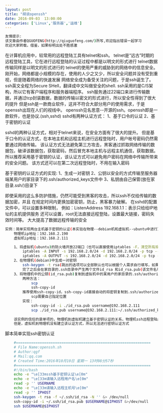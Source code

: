 ```yaml
---
layout: post
title: "胡说openssh"
date: 2016-09-03  13:00:00
categories: ['Linux','服务器','运维']
---
```

```bash
友情提示:
该文章由作者QGUOFENG(http://qiuguofeng.com/)所写,欢迎指出错误一起学习
欢迎大家转载，借鉴，如果标明出处不胜感激
```
在计算机应用中，较常用的远程登陆工具有telnet和ssh。
telnet是“远古”时期的远程登陆工具，它在进行远程登陆的认证过程中都是以明文的形式进行
telnet数据传输同样是以明文的形式进行的
telnet的使用严重的威胁到的网络中的信息安全。
刚开始，网络都是小规模的存在，使用的人少之又少，所以安全问题并没有受到重视，但是随着网络的快速发展
网络安全成为备受关注的问题，于是ssh诞生了。
ssh英文全程为Secure SHell，翻译成中文叫做安全的shell.
ssh采用的是C/S架构，所以它有客户端程序和服务器端程序。
ssh服务通过22端口来进行传输数据，并通过tcp封装数据，数据的传输以密文的形式进行，所以安全性得到了很大的提升
但是ssh是一款商业软件，这并不符合大部分用户的使用需求，于是openssh出现在人们的视线中。
openssh见名思意--开源的ssh。openssh即是一款软件，也是协议.(ssh,sshd)
sshd有两种认证方式：
	1、基于口令的认证
	2、基于密钥的认证

sshd的两种认证方式，相对于telnet来说，在安全方面有了很大的提升。
但是基于口令的认证方式，在本地主机和远程主机进行远程登陆时，用户帐号密码仍然需要通过网络传输。
该认证方式无法避免第三方攻击，黑客通过抓取网络传输的数据包，破译该数据包，获取密码，然后冒充本地主机与远程主机通信，获取数据。
所以推荐采用基于密钥的认证，该认证方式可以避免用户密码在网络中传输所带来的安全问题。
该方式还可以在第二次远程登陆时，不用在输入密码

基于密钥的认证方式的实现:
	1、生成一对密钥
	2、公钥以安全的方式传输至服务器端某用户的家目录下的.ssh/authorized_keys文件中
	3、私钥由自己保管(放在家目录.ssh/)目录下

即使采用的这么多防护措施，仍然可能受到黑客的攻击，所以ssh不仅给传输的数据加密，并且
在规定时间内更换加密密钥，防止，黑客暴力破解。
在sshd的配置文件中，可以设置多种限制，
	例如：ListenAddress 192.168.1.1：表示只给给IP地址的主机提供服务
	还可以设置，root无法直接远程登陆，设置最大链接，密码失效时间等。
	大大提高了数据远程传输的安全
```bash
实例：简单实现两台主机基于密钥的认证(本实验在物理--debian机和虚拟机--ubuntu中进行）
	物理机ip地址：192.168.2.190
	虚拟机ip地址：192.168.2.111

	1、将虚拟机(ubuntu)的防火墙开放22端口（也可以直接使用iptables -F，清空所有规则，但是不建议这么做)
		iptables -A INPUT -s 192.168.2.0/24 -d 192.168.2.0/24 -p tcp --dport 22 -m state --state NEW,ESTABLISHED -j ACCEPT
		iptables -A OUTPUT -s 192.168.2.0/24 -d 192.168.2.0/24 -p tcp -sport 22 -m state --state ESTABLISHED -j ACCEPT
	2、在物理机(debian)中生成一对密钥
		ssh-keygen -t rsa(跳出的选项可以全部默认也可以根据个人需求自行填写，如果通过脚本生成密钥请man,查询选项）
		完了之后会在家目录的.ssh目录中产生两个文件id_rsa 和id_rsa.pub(该文件名可以自己命名，最好取名有意义） 
	3、将物理机中的公钥(id_rsa.pub)复制到虚拟机中的某用户的家目录的.ssh/authorized_keys文件中
		两种方法：
			scp
			ssh-copy-id 
		推荐使用ssh-copy-id，ssh-copy-id直接自动的将密钥复制到.ssh/authorized_keys文件中
			scp需要自己指定位置
		实现：	
			ssh-copy-id -i ./id_rsa.pub username@192.168.2.111
			scp ./id_rsa.pub username@192.168.2.111:~/.ssh/authorized_keys
	
	该实例的信任的是单项的，物理机到虚拟机建立基于密钥认证的关系，物理机ssh远程登陆虚拟机，二次登陆不需要密码
	但是，虚拟机到物理机没有建立该认证方式，所以无法进行密钥认证方式

```
脚本简单实现ssh密钥认证
```bash
	#==============================================================
	# File Name:openssh.sh
	# Author:qgf
	# Mail:qq.com
	# Created Time:2016年10月10日 星期一 13时08分57秒
	#==============================================================
	#!/bin/bash
	echo -e "\e[33mssh基于密钥认证\e[0m"
	echo -e "\e[33m请输入远程用户名\e[0m"
	read -p '' USERNAME
	echo -e "\e[33m请输入远程主机号\e[0m"
	read -p '' IPHOST
	ssh-keygen -t rsa -f ~/.ssh/id_rsa -N '' &> /dev/null
	ssh-copy-id -i ~/.ssh/id_rsa.pub $USERNAME@$IPHOST &>/dev/null
	ssh $USERNAME@$IPHOST

```
